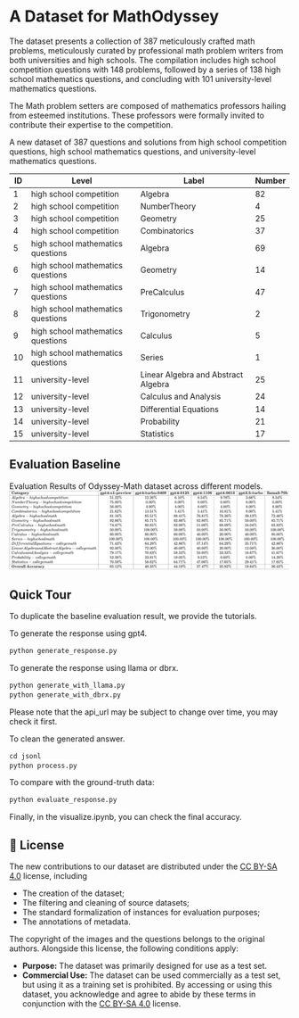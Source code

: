 # A Dataset for MathOdyssey


The dataset presents a collection of 387 meticulously crafted math problems, meticulously curated by professional math problem writers from both universities and high schools. The compilation includes high school competition questions with 148 problems, followed by a series of 138 high school mathematics questions, and concluding with 101 university-level mathematics questions. 

The Math problem setters are composed of mathematics professors hailing from esteemed institutions. These professors were formally invited to contribute their expertise to the competition. 


A new dataset of 387 questions and solutions from high school competition questions, high school mathematics questions, and university-level mathematics questions.


| ID |  Level                                     | Label                                              | Number   | 
|----|-------------------------------------------|----------------------------------------------------|----------|
| 1  | high school competition                   | Algebra                                            | 82       | 
| 2  | high school competition                   | NumberTheory                                       | 4        | 
| 3  | high school competition                   | Geometry                                           | 25       | 
| 4  | high school competition                   | Combinatorics                                      | 37       | 
| 5  | high school mathematics questions         | Algebra                                            | 69       | 
| 6  | high school mathematics questions         | Geometry                                           | 14       | 
| 7  | high school mathematics questions         | PreCalculus                                        | 47       | 
| 8  | high school mathematics questions         | Trigonometry                                       | 2        | 
| 9  | high school mathematics questions         | Calculus                                           | 5        | 
| 10 | high school mathematics questions         | Series                                             | 1        | 
| 11 | university-level                          | Linear Algebra and Abstract Algebra                | 25       | 
| 12 | university-level                          | Calculus and Analysis                              | 24       | 
| 13 | university-level                          | Differential Equations                             | 14       | 
| 14 | university-level                          | Probability                                        | 21       | 
| 15 | university-level                          | Statistics                                         | 17       | 

## Evaluation Baseline

Evaluation Results of Odyssey-Math dataset across different models.
![table_from_paper](./docs/benchmark-new.webp)

## Quick Tour

To duplicate the baseline evaluation result, we provide the tutorials.

To generate the response using gpt4.
```python
python generate_response.py
```

To generate the response using llama or dbrx.
```python
python generate_with_llama.py
python generate_with_dbrx.py
```
Please note that the api_url may be subject to change over time, you may check it first.

To clean the generated answer.
```python
cd jsonl
python process.py
```

To compare with the ground-truth data:
```python
python evaluate_response.py
```

Finally, in the visualize.ipynb, you can check the final accuracy.

## 📜 License

The new contributions to our dataset are distributed under the [CC BY-SA 4.0](https://creativecommons.org/licenses/by-sa/4.0/) license, including

- The creation of the dataset;
- The filtering and cleaning of source datasets;
- The standard formalization of instances for evaluation purposes;
- The annotations of metadata.

The copyright of the images and the questions belongs to the original authors. Alongside this license, the following conditions apply:

- **Purpose:** The dataset was primarily designed for use as a test set.
- **Commercial Use:** The dataset can be used commercially as a test set, but using it as a training set is prohibited. By accessing or using this dataset, you acknowledge and agree to abide by these terms in conjunction with the [CC BY-SA 4.0](https://creativecommons.org/licenses/by-sa/4.0/) license.
